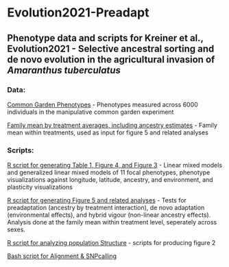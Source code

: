 # Evolution2021-Preadapt

## Phenotype data and scripts for Kreiner et al., Evolution2021 - Selective ancestral sorting and de novo evolution in the agricultural invasion of _Amaranthus tuberculatus_

### Data: 

[Common Garden Phenotypes](https://github.com/jkreinz/Evolution2021-Preadapt/blob/main/Common%20Garden%20Phenotypes) - Phenotypes measured across 6000 individuals in the manipulative common garden experiment 

[Family mean by treatment averages, including ancestry estimates](https://github.com/jkreinz/Evolution2021-Preadapt/blob/main/Treatmentspecificmeans_byfamily_bysex.txt) - Family mean within treatments, used as input for figure 5 and related analyses

### Scripts:

[R script for generating Table 1, Figure 4, and Figure 3](https://github.com/jkreinz/Evolution2021-Preadapt/blob/main/Table1%2C%20Figure%203%2C%20Figure%204.Rmd) - Linear mixed models and generalized linear mixed models of 11 focal phenotypes, phenotype visualizations against longitude, latitude, ancestry, and environment, and plasticity visualizations 

[R script for generating Figure 5 and related analyses](https://github.com/jkreinz/Evolution2021-Preadapt/blob/main/Treatment%20by%20ancestry%2C%20Figure%205%20inference.R) - Tests for preadaptation (ancestry by treatment interaction), de novo adaptation (environmental effects), and hybrid vigour (non-linear ancestry effects). Analysis done at the family mean within treatment level, seperately across sexes.

[R script for analyzing population Structure](https://github.com/jkreinz/Evolution2021-Preadapt/blob/main/popstructure.R) - scripts for producing figure 2

[Bash script for Alignment & SNPcalling]()
